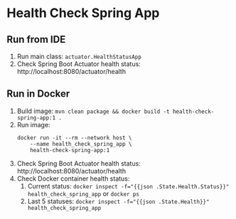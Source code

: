 # Health Check Spring App

## Run from IDE
1. Run main class: `actuator.HealthStatusApp`
1. Check Spring Boot Actuator health status: http://localhost:8080/actuator/health

## Run in Docker
1. Build image: `mvn clean package && docker build -t health-check-spring-app:1 .`
1. Run image: 
    ```
    docker run -it --rm --network host \
        --name health_check_spring_app \
        health-check-spring-app:1
   ```
1. Check Spring Boot Actuator health status: http://localhost:8080/actuator/health
1. Check Docker container health status:
    1. Current status: `docker inspect -f="{{json .State.Health.Status}}" health_check_spring_app` or `docker ps`
    1. Last 5 statuses: `docker inspect -f="{{json .State.Health}}" health_check_spring_app`